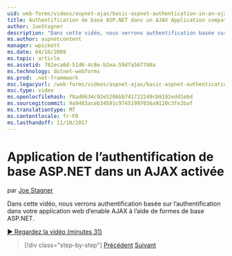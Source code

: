 ```yaml
---
uid: web-forms/videos/aspnet-ajax/basic-aspnet-authentication-in-an-ajax-enabled-application
title: Authentification de base ASP.NET dans un AJAX Application compatible | Documents Microsoft
author: JoeStagner
description: "Dans cette vidéo, nous verrons authentification basée sur l’authentification dans votre application web d’enable AJAX à l’aide de formes de base ASP.NET."
ms.author: aspnetcontent
manager: wpickett
ms.date: 04/10/2008
ms.topic: article
ms.assetid: 782eca6d-51d6-4c8e-b2ea-59dfa567740a
ms.technology: dotnet-webforms
ms.prod: .net-framework
msc.legacyurl: /web-forms/videos/aspnet-ajax/basic-aspnet-authentication-in-an-ajax-enabled-application
msc.type: video
ms.openlocfilehash: f8ad0634c92e5206bb741722249cb9192edd1ebd
ms.sourcegitcommit: 9a9483aceb34591c97451997036a9120c3fe2baf
ms.translationtype: MT
ms.contentlocale: fr-FR
ms.lasthandoff: 11/10/2017
---
```

<a name="basic-aspnet-authentication-in-an-ajax-enabled-application"></a>Application de l’authentification de base ASP.NET dans un AJAX activée
====================
par [Joe Stagner](https://github.com/JoeStagner)

Dans cette vidéo, nous verrons authentification basée sur l’authentification dans votre application web d’enable AJAX à l’aide de formes de base ASP.NET.

[&#9654; Regardez la vidéo (minutes 31)](https://channel9.msdn.com/Blogs/ASP-NET-Site-Videos/basic-aspnet-authentication-in-an-ajax-enabled-application)

>[!div class="step-by-step"]
[Précédent](implement-infinite-data-patterns-in-ajax.md)
[Suivant](how-to-dynamically-change-css-using-the-aspnet-ajax-updatepanel.md)

